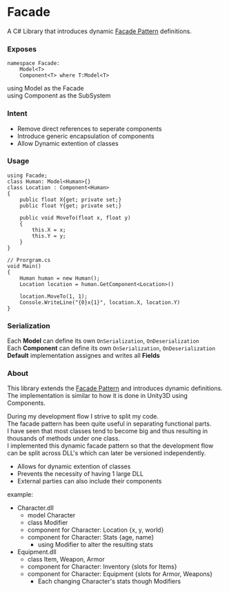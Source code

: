 # Facade
A C# Library that introduces dynamic [Facade Pattern](https://en.wikipedia.org/wiki/Facade_pattern) definitions.  

### Exposes
```
namespace Facade:
    Model<T>
    Component<T> where T:Model<T>
```

using Model as the Facade  
using Component as the SubSystem  

### Intent
- Remove direct references to seperate components
- Introduce generic encapsulation of components
- Allow Dynamic extention of classes

### Usage
```
using Facade;
class Human: Model<Human>{}
class Location : Component<Human>
{
    public float X{get; private set;}
    public float Y{get; private set;}

    public void MoveTo(float x, float y)
    {
        this.X = x;
        this.Y = y;
    }
}

// Prorgram.cs
void Main()
{
    Human human = new Human();
    Location location = human.GetComponent<Location>()

    location.MoveTo(1, 1);
    Console.WriteLine("{0}x{1}", location.X, location.Y)
}
```
### Serialization
Each **Model** can define its own `OnSerialization`, `OnDeserialization`  
Each **Component** can define its own `OnSerialization`, `OnDeserialization`  
**Default** implementation assignes and writes all **Fields**

### About

This library extends the [Facade Pattern](https://en.wikipedia.org/wiki/Facade_pattern) and introduces dynamic definitions.
The implementation is similar to how it is done in Unity3D using Components.

During my development flow I strive to split my code.  
The facade pattern has been quite useful in separating functional parts.  
I have seen that most classes tend to become big and thus resulting in thousands of methods under one class.  
I implemented this dynamic facade pattern so that the development flow can be split across DLL's which can later be versioned independently.  

- Allows for dynamic extention of classes  
- Prevents the necessity of having 1 large DLL  
- External parties can also include their components

example:
  - Character.dll
    - model Character
    - class Modifier
    - component for Character: Location {x, y, world}
    - component for Character: Stats {age, name}
      - using Modifier to alter the resulting stats
  - Equipment.dll
    - class Item, Weapon, Armor
    - component for Character: Inventory {slots for Items}
    - component for Character: Equipment {slots for Armor, Weapons}
      - Each changing Character's stats though Modifiers